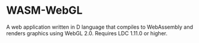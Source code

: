 # WASM-WebGL
A web application written in D language that compiles to WebAssembly and renders graphics using WebGL 2.0. Requires LDC 1.11.0 or higher.
